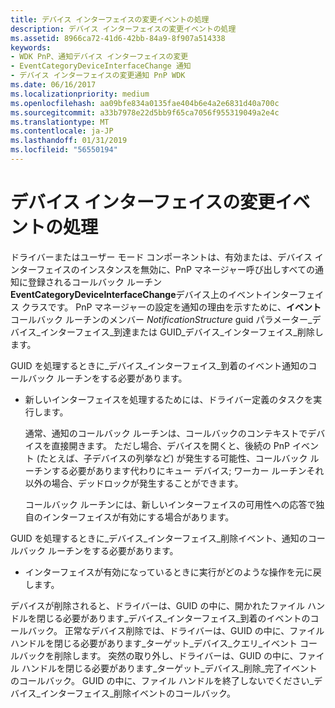 ```yaml
---
title: デバイス インターフェイスの変更イベントの処理
description: デバイス インターフェイスの変更イベントの処理
ms.assetid: 8966ca72-41d6-42bb-84a9-8f907a514338
keywords:
- WDK PnP、通知デバイス インターフェイスの変更
- EventCategoryDeviceInterfaceChange 通知
- デバイス インターフェイスの変更通知 PnP WDK
ms.date: 06/16/2017
ms.localizationpriority: medium
ms.openlocfilehash: aa09bfe834a0135fae404b6e4a2e6831d40a700c
ms.sourcegitcommit: a33b7978e22d5bb9f65ca7056f955319049a2e4c
ms.translationtype: MT
ms.contentlocale: ja-JP
ms.lasthandoff: 01/31/2019
ms.locfileid: "56550194"
---
```

# <a name="handling-device-interface-change-events"></a>デバイス インターフェイスの変更イベントの処理





ドライバーまたはユーザー モード コンポーネントは、有効または、デバイス インターフェイスのインスタンスを無効に、PnP マネージャー呼び出しすべての通知に登録されるコールバック ルーチン**EventCategoryDeviceInterfaceChange**デバイス上のイベントインターフェイス クラスです。 PnP マネージャーの設定を通知の理由を示すために、**イベント**コールバック ルーチンのメンバー *NotificationStructure* guid パラメーター\_デバイス\_インターフェイス\_到達または GUID\_デバイス\_インターフェイス\_削除します。

GUID を処理するときに\_デバイス\_インターフェイス\_到着のイベント通知のコールバック ルーチンをする必要があります。

-   新しいインターフェイスを処理するためには、ドライバー定義のタスクを実行します。

    通常、通知のコールバック ルーチンは、コールバックのコンテキストでデバイスを直接開きます。 ただし場合、デバイスを開くと、後続の PnP イベント (たとえば、子デバイスの列挙など) が発生する可能性、コールバック ルーチンする必要があります代わりにキュー デバイス; ワーカー ルーチンそれ以外の場合、デッドロックが発生することができます。

    コールバック ルーチンには、新しいインターフェイスの可用性への応答で独自のインターフェイスが有効にする場合があります。

GUID を処理するときに\_デバイス\_インターフェイス\_削除イベント、通知のコールバック ルーチンをする必要があります。

-   インターフェイスが有効になっているときに実行がどのような操作を元に戻します。

デバイスが削除されると、ドライバーは、GUID の中に、開かれたファイル ハンドルを閉じる必要があります\_デバイス\_インターフェイス\_到着のイベントのコールバック。 正常なデバイス削除では、ドライバーは、GUID の中に、ファイル ハンドルを閉じる必要があります\_ターゲット\_デバイス\_クエリ\_イベント コールバックを削除します。 突然の取り外し、ドライバーは、GUID の中に、ファイル ハンドルを閉じる必要があります\_ターゲット\_デバイス\_削除\_完了イベントのコールバック。 GUID の中に、ファイル ハンドルを終了しないでください\_デバイス\_インターフェイス\_削除イベントのコールバック。

 

 




